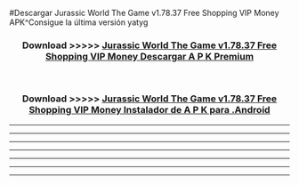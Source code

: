 #Descargar Jurassic World The Game v1.78.37 Free Shopping VIP Money  APK^Consigue la última versión yatyg



<div align="center">
<h3>Download >>>>> <a href="https://es-sites.web.app/?es= Jurassic World The Game v1.78.37 Free Shopping VIP Money ">Jurassic World The Game v1.78.37 Free Shopping VIP Money  Descargar A P K Premium</a></h3><br>

<h3>Download >>>>> <a href="https://es-sites.web.app/?es= Jurassic World The Game v1.78.37 Free Shopping VIP Money ">Jurassic World The Game v1.78.37 Free Shopping VIP Money  Instalador de A P K para .Android</a></h3>
</div>


----------------------------------------------------------

----------------------------------------------------------

----------------------------------------------------------

----------------------------------------------------------

----------------------------------------------------------

----------------------------------------------------------

----------------------------------------------------------


